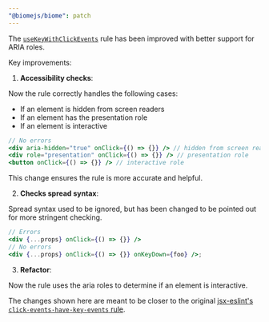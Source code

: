 ```yaml
---
"@biomejs/biome": patch
---
```


The [`useKeyWithClickEvents`](https://biomejs.dev/linter/rules/use-key-with-click-events/) rule has been improved with better support for ARIA roles.

Key improvements:

1. **Accessibility checks**:

Now the rule correctly handles the following cases:

- If an element is hidden from screen readers
- If an element has the presentation role
- If an element is interactive

```jsx
// No errors
<div aria-hidden="true" onClick={() => {}} /> // hidden from screen reader
<div role="presentation" onClick={() => {}} /> // presentation role
<button onClick={() => {}} /> // interactive role
```

This change ensures the rule is more accurate and helpful.

2. **Checks spread syntax**:

Spread syntax used to be ignored, but has been changed to be pointed out for more stringent checking.

```jsx
// Errors
<div {...props} onClick={() => {}} />
// No errors
<div {...props} onClick={() => {}} onKeyDown={foo} />;
```

3. **Refactor**:

Now the rule uses the aria roles to determine if an element is interactive.


The changes shown here are meant to be closer to the original [jsx-eslint's `click-events-have-key-events` rule](https://github.com/jsx-eslint/eslint-plugin-jsx-a11y/blob/main/docs/rules/click-events-have-key-events.md).